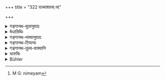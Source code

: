 +++
title = "322 पञ्चाशतस् त्व्"

+++

<details><summary>गङ्गानथ-मूलानुवादः</summary>

In the case of more than fifty, the cutting off of the hands is prescribed. In other cases, the king shall inflict a fine of eleven times the value.—(322)
</details>

<details><summary>मेधातिथिः</summary>

सुबोधो ऽयम् । **मूल्याद्** इति- नापहृतम् एव द्रव्यं देय, क्वचित् तज्जातीयं नैव प्राप्यते । अतो रूपकैर् धान्यादिना वा विनिमेयम्[^६९] ॥ ८.३२२ ॥


[^६९]:
     M G: nimeyam
</details>

<details><summary>गङ्गानथ-भाष्यानुवादः</summary>

This verse is easily understood.

‘*Eleven times the value*.’—It is not only that the stolen article is to be restored; for sometimes it may so happen that a thing of the same kind is not available. Hence money or grain may be given in exchange.—(322)
</details>

<details><summary>गङ्गानथ-टिप्पन्यः</summary>

This verse is quoted in *Vivādaratnākara* (p. 323);—and in
*Vīramitrodaya* (Vyavahāra, 152a).
</details>

<details><summary>गङ्गानथ-तुल्य-वाक्यानि</summary>

*Viṣṇu* (5.81-82).—‘A stealer of gold, silver, or clothes of a value of
more than fifty *māṣas*, shall lose both hands; he who steals a less
amount than that shall pay eleven times its value as fine.’

*Nārada* (Theft, 27).—(See under 321.)

Do. (Vivādaratnākara, p. 323).—‘For the stealing of things sold by
weight, grains and nuts, and other things more valuable than wood and
the vest, the fine shall be ten times the value of the article stolen.’
</details>

<details><summary>भारुचिः</summary>

अधिके पञ्चाशतो हस्तच्छेदः । ऊने ऽप्य् एकादशगुणो दण्डः ॥ ८.३२१ ॥
</details>

<details><summary>Bühler</summary>

322	For (stealing) more than fifty (palas) it is enacted that the hands (of the offender) shall be cut off; but in other cases, let him inflict a fine of eleven times the value.
</details>
